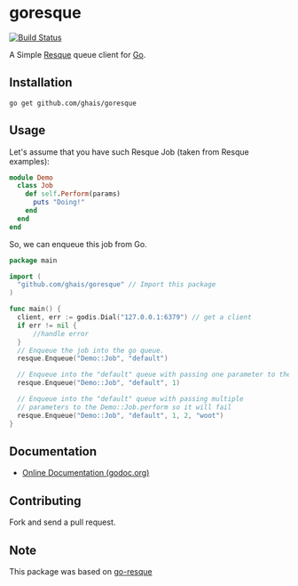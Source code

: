 # goresque
[![Build Status](https://travis-ci.org/ghais/goresque.png?branch=master)](https://travis-ci.org/ghais/goresque)

A Simple [Resque](https://github.com/resque/resque) queue client for [Go](http://golang.org).

## Installation

```
go get github.com/ghais/goresque
```

## Usage

Let's assume that you have such Resque Job (taken from Resque examples):

```ruby
module Demo
  class Job
    def self.Perform(params)
      puts "Doing!"
    end
  end
end
```

So, we can enqueue this job from Go.

```go
package main

import (
  "github.com/ghais/goresque" // Import this package
)

func main() {
  client, err := godis.Dial("127.0.0.1:6379") // get a client
  if err != nil {
      //handle error
  }
  // Enqueue the job into the go queue.
  resque.Enqueue("Demo::Job", "default")

  // Enqueue into the "default" queue with passing one parameter to the Demo::Job.
  resque.Enqueue("Demo::Job", "default", 1)

  // Enqueue into the "default" queue with passing multiple
  // parameters to the Demo::Job.perform so it will fail
  resque.Enqueue("Demo::Job", "default", 1, 2, "woot")
}
```
## Documentation 

- [Online Documentation (godoc.org)](http://godoc.org/github.com/ghais/goresque)

## Contributing

Fork and send a pull request.

## Note

This package was based on [go-resque](https://github.com/kavu/go-resque)
